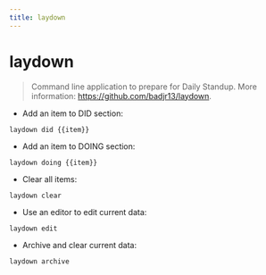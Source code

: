 ```yaml
---
title: laydown
---
```

# laydown

> Command line application to prepare for Daily Standup.
> More information: <https://github.com/badjr13/laydown>.

- Add an item to DID section:

`laydown did {{item}}`

- Add an item to DOING section:

`laydown doing {{item}}`

- Clear all items:

`laydown clear`

- Use an editor to edit current data:

`laydown edit`

- Archive and clear current data:

`laydown archive`
